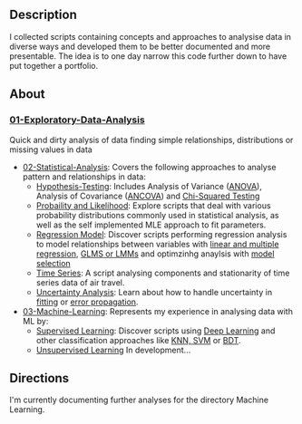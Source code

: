 ## Description
I collected scripts containing concepts and approaches to analysise data in diverse ways and developed them to be better documented and more presentable. The idea is to one day narrow this code further down to have put together a portfolio.

## About

### [01-Exploratory-Data-Analysis](01-Exploratory-Data-Analysis/)
Quick and dirty analysis of data finding simple relationships, distributions or missing values in data
* [02-Statistical-Analysis](02-Statistical-Analysis/): Covers the following approaches to analyse pattern and relationships in data:
  - [Hypothesis-Testing](02-Statistical-Analysis/Hypothesis-Testing/): Includes Analysis of Variance ([ANOVA](02-Statistical-Analysis/Hypothesis-Testing/ANOVA/)), Analysis of Covariance ([ANCOVA](02-Statistical-Analysis/Hypothesis-Testing/ANCOVA/)) and [Chi-Squared Testing](02-Statistical-Analysis/Hypothesis-Testing/Chi-Squared/)
  - [Probaility and Likelihood](02-Statistical-Analysis/Probability+Likelihood/): Explore scripts that deal with various probability distributions commonly used in statistical analysis, as well as the self implemented MLE approach to fit parameters.
  - [Regression Model](02-Statistical-Analysis/Regression-Models/): Discover scripts performing regression analysis to model relationships between variables with [linear and multiple regression](02-Statistical-Analysis/Regression-Models/linear-regression), [GLMS or LMMs](02-Statistical-Analysis/Regression-Models/glm+lmm) and optimzinhg anaylsis with [model selection](02-Statistical-Analysis/Regression-Models/model-selection)
  - [Time Series](02-Statistical-Analysis/Time-Series/):  A script analysing components and stationarity of time series data of air travel.
  - [Uncertainty Analysis](02-Statistical-Analysis/Uncertainty-Analysis/): Learn about how to handle uncertainty in [fitting](02-Statistical-Analysis/Uncertainty-Analysis/LS_fitting_respecting_uncertainty.ipynb) or [error propagation](02-Statistical-Analysis/Uncertainty-Analysis/error-propagation.ipynb).
* [03-Machine-Learning](03-Machine-Learning): Represents my experience in analysing data with ML by:
  - [Supervised Learning](03-Machine-Learning/Supervised): Discover scripts using [Deep Learning](03-Machine-Learning/Supervised/DL-image-classification.ipynb) and other classification approaches like [KNN, SVM](03-Machine-Learning/Supervised/KNN+SVM-classification-IRIS.ipynb) or [BDT](03-Machine-Learning/Supervised/multivariate-signal-classification.ipynb).
  - [Unsupervised Learning](dummy) In development...

## Directions

I'm currently documenting further analyses for the directory Machine Learning.
